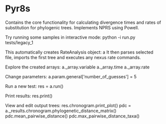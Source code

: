 # Pyr8s

Contains the core functionality for calculating divergence times and rates
of substitution for phylogenic trees. Implements NPRS using Powell.

Try running some samples in interactive mode:
python -i run.py tests/legacy_1

This automatically creates RateAnalysis object: a
It then parses selected file, imports the first tree and executes any nexus rate commands.

Explore the created arrays:
a._array.variable
a._array.time
a._array.rate

Change parameters:
a.param.general['number_of_guesses'] = 5

Run a new test:
res = a.run()

Print results:
res.print()

View and edit output trees:
res.chronogram.print_plot()
pdc = a._results.chronogram.phylogenetic_distance_matrix()
pdc.mean_pairwise_distance()
pdc.max_pairwise_distance_taxa()

